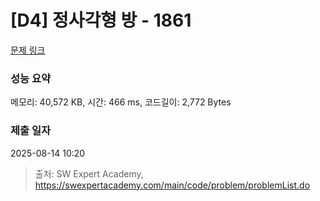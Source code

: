 # [D4] 정사각형 방 - 1861 

[문제 링크](https://swexpertacademy.com/main/code/problem/problemDetail.do?contestProbId=AV5LtJYKDzsDFAXc) 

### 성능 요약

메모리: 40,572 KB, 시간: 466 ms, 코드길이: 2,772 Bytes

### 제출 일자

2025-08-14 10:20



> 출처: SW Expert Academy, https://swexpertacademy.com/main/code/problem/problemList.do
